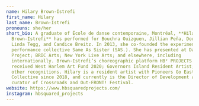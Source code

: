 ```yaml
---
name: Hilary Brown-Istrefi
first_name: Hilary
last_name: Brown-Istrefi
pronouns: she/her
short_bio: A graduate of École de danse contemporaine, Montréal, **Hilary
  Brown-Istrefi** has performed for Bouchra Ouizguen, Jillian Peña, Doug Elkins,
  Linda Tegg, and Candice Breitz. In 2013, she co-founded the experimental
  performance collective Same As Sister (SAS.). She has presented at Danspace
  Project; BRIC Arts; New York Live Arts; and elsewhere, including
  internationally. Brown-Istrefi’s choreographic platform HB² PROJECTS has
  received West Harlem Art Fund 2020; Governors Island Resident Artist; and
  other recognitions. Hilary is a resident artist with Pioneers Go East
  Collective since 2018, and currently is the Director of Development and lead
  curator of Crossroads and Out-FRONT! Festival.
website: https://www.hbsquaredprojects.com/
instagram: hbsquared_projects
---
```

